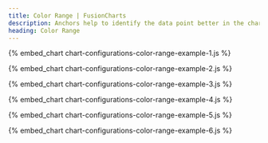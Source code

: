 ```yaml
---
title: Color Range | FusionCharts
description: Anchors help to identify the data point better in the chart. They also show a tooltip showing the data plot details when the mouse is hovered over them
heading: Color Range
---
```


{% embed_chart chart-configurations-color-range-example-1.js %}

{% embed_chart chart-configurations-color-range-example-2.js %}

{% embed_chart chart-configurations-color-range-example-3.js %}

{% embed_chart chart-configurations-color-range-example-4.js %}

{% embed_chart chart-configurations-color-range-example-5.js %}

{% embed_chart chart-configurations-color-range-example-6.js %}